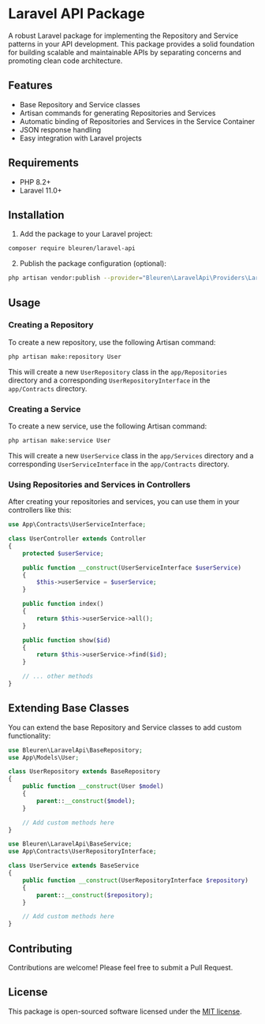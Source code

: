 # Laravel API Package

A robust Laravel package for implementing the Repository and Service patterns in your API development. This package provides a solid foundation for building scalable and maintainable APIs by separating concerns and promoting clean code architecture.

## Features

- Base Repository and Service classes
- Artisan commands for generating Repositories and Services
- Automatic binding of Repositories and Services in the Service Container
- JSON response handling
- Easy integration with Laravel projects

## Requirements

- PHP 8.2+
- Laravel 11.0+

## Installation

1. Add the package to your Laravel project:

```bash
composer require bleuren/laravel-api
```

2. Publish the package configuration (optional):

```bash
php artisan vendor:publish --provider="Bleuren\LaravelApi\Providers\LaravelApiServiceProvider" --tag="config"
```

## Usage

### Creating a Repository

To create a new repository, use the following Artisan command:

```bash
php artisan make:repository User
```

This will create a new `UserRepository` class in the `app/Repositories` directory and a corresponding `UserRepositoryInterface` in the `app/Contracts` directory.

### Creating a Service

To create a new service, use the following Artisan command:

```bash
php artisan make:service User
```

This will create a new `UserService` class in the `app/Services` directory and a corresponding `UserServiceInterface` in the `app/Contracts` directory.

### Using Repositories and Services in Controllers

After creating your repositories and services, you can use them in your controllers like this:

```php
use App\Contracts\UserServiceInterface;

class UserController extends Controller
{
    protected $userService;

    public function __construct(UserServiceInterface $userService)
    {
        $this->userService = $userService;
    }

    public function index()
    {
        return $this->userService->all();
    }

    public function show($id)
    {
        return $this->userService->find($id);
    }

    // ... other methods
}
```

## Extending Base Classes

You can extend the base Repository and Service classes to add custom functionality:

```php
use Bleuren\LaravelApi\BaseRepository;
use App\Models\User;

class UserRepository extends BaseRepository
{
    public function __construct(User $model)
    {
        parent::__construct($model);
    }

    // Add custom methods here
}
```

```php
use Bleuren\LaravelApi\BaseService;
use App\Contracts\UserRepositoryInterface;

class UserService extends BaseService
{
    public function __construct(UserRepositoryInterface $repository)
    {
        parent::__construct($repository);
    }

    // Add custom methods here
}
```

## Contributing

Contributions are welcome! Please feel free to submit a Pull Request.

## License

This package is open-sourced software licensed under the [MIT license](https://opensource.org/licenses/MIT).